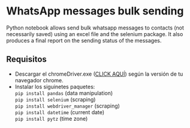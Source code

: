 # WhatsApp messages bulk sending 

Python notebook allows send bulk whatsapp messages to contacts (not necessarily saved) using an excel file and the selenium package. It also produces a final report on the sending status of the messages.

## Requisitos   
* Descargar el chromeDriver.exe ([CLICK AQUÍ](https://chromedriver.chromium.org/downloads)) según la versión de tu navegador chrome. 
* Instalar los siguinetes paquetes:  
`pip install pandas`  (data manipulation)  
`pip install selenium`  (scraping)    
`pip install webdriver_manager`  (scraping)  
`pip install datetime` (current date)  
`pip install pytz` (time zone)
